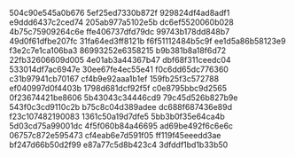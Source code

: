 504c90e545a0b676
5ef25ed7330b872f
929824df4ad8adf1
e9ddd6437c2ced74
205ab977a5102e5b
dc6ef5520060b028
4b75c75909264c6e
ffe406737dfd79dc
99743b178dd848b7
49d0f61dfbe207fc
31fa64ed3ff8121b
f6f51112484b5c9f
ee1d5a86b58123e9
f3e2c7e1ca106ba3
86993252e6358215
b9b381b8a18f6d72
22fb32606609d005
4e01ab3a44367b47
dbf68f311ceedc04
533014df7ac6947e
30ee67fe4ec55e41
f0c6dd65dc776360
c31b97941cb70167
cf4b9e92aaa1b1ef
159fb25f3c572788
ef040997d0f4403b
1798d681dcf92f5f
c0e8795bbc9d2565
0f23674421be8606
5b43043c34446cd9
79c45d526b827b9e
543f0c3cd9110c2b
b75c8c04d389adee
dc688f687436e89d
f23c107482190083
1361c50a19d7dfe5
5bb3b0f35e64ca4b
5d03cd75a99001dc
4f5f060b84a46695
ad69be492f6c6e6c
06757c872e595473
cf4eab6e7d591f05
ff119f45eeedd3ae
bf247d66b50d2f99
e87a77c5d8b423c4
3dfddf1bd1b33b50
